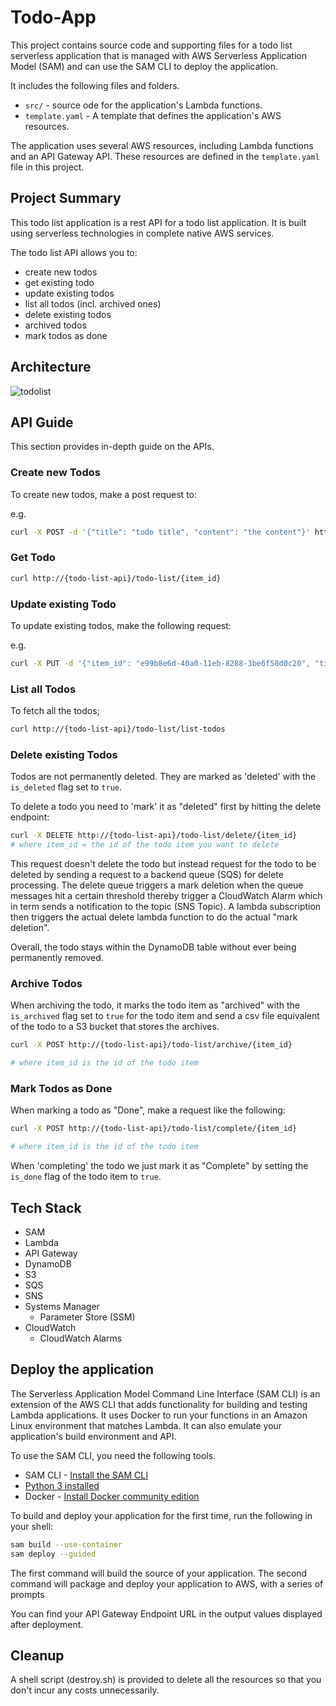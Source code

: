 # Todo-App

This project contains source code and supporting files for a todo list serverless application that is managed with AWS Serverless Application Model (SAM) and can use the SAM CLI to deploy the application. 

It includes the following files and folders.

- `src/` - source  ode for the application's Lambda functions.
- `template.yaml` - A template that defines the application's AWS resources.

The application uses several AWS resources, including Lambda functions and an API Gateway API. These resources are defined in the `template.yaml` file in this project.

## Project Summary

This todo list application is a rest API for a todo list application. It is built using serverless technologies in complete native AWS services. 

The todo list API allows you to:

- create new todos
- get existing todo
- update existing todos
- list all todos (incl. archived ones)
- delete existing todos
- archived todos
- mark todos as done

## Architecture

![todolist](https://github.com/prateek2103/Todo-app-using-SAM/assets/30109806/a749536c-e86a-46e2-90fb-1f51af83fcd3)

## API Guide

This section provides in-depth guide on the APIs.
### Create new Todos

To create new todos, make a post request to:

e.g.
```bash
curl -X POST -d '{"title": "todo title", "content": "the content"}' http://{todo-list-api}/todo-list/create
```

### Get Todo

```bash
curl http://{todo-list-api}/todo-list/{item_id}
```

### Update existing Todo

To update existing todos, make the following request:

e.g.

```bash
curl -X PUT -d '{"item_id": "e99b8e6d-40a0-11eb-8288-3be6f58d0c20", "title": "updated title", "content": "updated content"}' http://{todo-list-api}/todo-list/update
```

### List all Todos

To fetch all the todos;

```bash
curl http://{todo-list-api}/todo-list/list-todos
```

### Delete existing Todos

Todos are not permanently deleted. They are marked as 'deleted' with the `is_deleted` flag set to `true`. 

To delete a todo you need to 'mark' it as "deleted" first by hitting the delete endpoint:

```bash
curl -X DELETE http://{todo-list-api}/todo-list/delete/{item_id}
# where item_id = the id of the todo item you want to delete
```

This request doesn't delete the todo but instead request for the todo to be deleted by sending a request to a backend queue (SQS) for delete processing. The delete queue triggers a mark deletion when the queue messages hit a certain threshold thereby trigger a CloudWatch Alarm which in term sends a notification to the topic (SNS Topic). A lambda subscription then triggers the actual delete lambda function to do the actual "mark deletion".

Overall, the todo stays within the DynamoDB table without ever being permanently removed.

### Archive Todos

When archiving the todo, it marks the todo item as "archived" with the `is_archived` flag set to `true` for the todo item and send a csv file equivalent of the todo to a S3 bucket that stores the archives.

```bash
curl -X POST http://{todo-list-api}/todo-list/archive/{item_id}

# where item_id is the id of the todo item
```

### Mark Todos as Done

When marking a todo as "Done", make a request like the following:

```bash
curl -X POST http://{todo-list-api}/todo-list/complete/{item_id}

# where item_id is the id of the todo item
```

When 'completing' the todo we just mark it as "Complete" by setting the `is_done` flag of the todo item to `true`.

## Tech Stack

- SAM
- Lambda
- API Gateway
- DynamoDB
- S3
- SQS
- SNS
- Systems Manager
  - Parameter Store (SSM)
- CloudWatch
  - CloudWatch Alarms

## Deploy the application

The Serverless Application Model Command Line Interface (SAM CLI) is an extension of the AWS CLI that adds functionality for building and testing Lambda applications. It uses Docker to run your functions in an Amazon Linux environment that matches Lambda. It can also emulate your application's build environment and API.

To use the SAM CLI, you need the following tools.

* SAM CLI - [Install the SAM CLI](https://docs.aws.amazon.com/serverless-application-model/latest/developerguide/serverless-sam-cli-install.html)
* [Python 3 installed](https://www.python.org/downloads/)
* Docker - [Install Docker community edition](https://hub.docker.com/search/?type=edition&offering=community)

To build and deploy your application for the first time, run the following in your shell:

```bash
sam build --use-container
sam deploy --guided
```

The first command will build the source of your application. The second command will package and deploy your application to AWS, with a series of prompts

You can find your API Gateway Endpoint URL in the output values displayed after deployment.

## Cleanup
A shell script (destroy.sh) is provided to delete all the resources so that you don't incur any costs unnecessarily.
